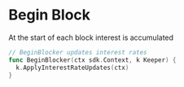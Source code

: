 <!--
order: 6
-->

# Begin Block

At the start of each block interest is accumulated

```go
// BeginBlocker updates interest rates
func BeginBlocker(ctx sdk.Context, k Keeper) {
  k.ApplyInterestRateUpdates(ctx)
}
```
